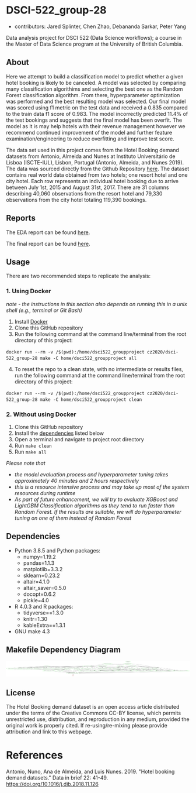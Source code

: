 # DSCI-522_group-28

  - contributors: Jared Splinter, Chen Zhao, Debananda Sarkar, Peter Yang

Data analysis project for DSCI 522 (Data Science workflows); a
course in the Master of Data Science program at the University of
British Columbia.

## About

Here we attempt to build a classification model to predict whether a given hotel booking is likely to be canceled. A model was selected by comparing many classification algorithims and selecting the best one as the Random Forest classification algorithm. From there, hyperparameter optimization was performed and the best resulting model was selected. Our final model was scored using f1 metric on the test data and received a 0.835 compared to the train data f1 score of 0.983. The model incorrectly predicted 11.4% of the test bookings and suggests that the final model has been overfit. The model as it is may help hotels with their revenue management however we recommend continued improvement of the model and further feature examination/engineering to reduce overfitting and improve test score.

The data set used in this project comes from the Hotel Booking demand datasets from Antonio, Almeida and Nunes at Instituto Universitário de Lisboa (ISCTE-IUL), Lisbon, Portugal  (Antonio, Almeida, and Nunes 2019). The data was sourced directly from the Github Repository [here](https://github.com/rfordatascience/tidytuesday/tree/master/data/2020/2020-02-11). The dataset contains real world data obtained from two hotels; one resort hotel and one city hotel. Each row represents an individual hotel booking due to arrive between July 1st, 2015 and August 31st, 2017. There are 31 columns describing 40,060 observations from the resort hotel and 79,330 observations from the city hotel totaling 119,390 bookings.


## Reports

The EDA report can be found
[here](https://github.com/UBC-MDS/dsci-522_group-28/blob/main/doc/hotels_data_preliminary_analysis_eda.ipynb).

The final report can be found
[here](https://github.com/UBC-MDS/dsci-522_group-28/blob/main/doc/hotel_cancellation_predict_report.md).

## Usage

There are two recommended steps to replicate the analysis:

### 1. Using Docker

*note - the instructions in this section also depends on running this in a unix shell (e.g., terminal or Git Bash)*

1. Install [Docker](https://www.docker.com/get-started)
2. Clone this GitHub repository
3. Run the following command at the command line/terminal from the root directory of this project:

`docker run --rm -v /$(pwd):/home/dsci522_groupproject cz2020/dsci-522_group-28 make -C home/dsci522_groupproject all`

4. To reset the repo to a clean state, with no intermediate or results files, run the following command at the command line/terminal from the root directory of this project:

`docker run --rm -v /$(pwd):/home/dsci522_groupproject cz2020/dsci-522_group-28 make -C home/dsci522_groupproject clean`

### 2. Without using Docker

1. Clone this GitHub repository
2. Install the [dependencies](#dependencies) listed below
3. Open a terminal and navigate to project root directory
4. Run `make clean`
5. Run `make all`

*Please note that* 
- *the model evaluation process and hyperparameter tuning takes approximately 40 minutes and 2 hours respectively*
- *this is a resource intensive process and may take up most of the system resources during runtime*
- *As part of future enhancement, we will try to evaluate XGBoost and LightGBM Classification algorithms as they tend to run faster than Random Forest. If the results are suitable, we will do hyperparameter tuning on one of them instead of Random Forest*

## Dependencies

  - Python 3.8.5 and Python packages:
      - numpy=1.19.2
      - pandas=1.1.3
      - matplotlib=3.3.2
      - sklearn=0.23.2
      - altair=4.1.0
      - altair_saver=0.5.0
      - docopt=0.6.2
      - pickle=4.0
  - R 4.0.3 and R packages:
      - tidyverse==1.3.0
      - knitr=1.30
      - kableExtra==1.3.1
  - GNU make 4.3

## Makefile Dependency Diagram
![Makefile_dependency_diagram](results/Makefile.png)

## License

The Hotel Booking demand dataset is an open access article distributed under the terms of the Creative Commons CC-BY license, which permits unrestricted use, distribution, and reproduction in any medium, provided the original work is properly cited.  If re-using/re-mixing please provide attribution and link to this webpage.

# References

<div id="refs" class="references">

<div id="ref-Hotel2019">

Antonio, Nuno, Ana de Almeida, and Luis Nunes. 2019. "Hotel booking demand datasets." Data in brief 22: 41-49. <https://doi.org/10.1016/j.dib.2018.11.126>

</div>

</div>

